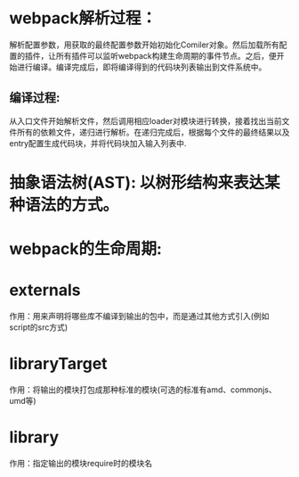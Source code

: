 # webpack解析过程：
解析配置参数，用获取的最终配置参数开始初始化Comiler对象。然后加载所有配置的插件，让所有插件可以监听webpack构建生命周期的事件节点。之后，便开始进行编译。编译完成后，即将编译得到的代码块列表输出到文件系统中。

## 编译过程:
从入口文件开始解析文件，然后调用相应loader对模块进行转换，接着找出当前文件所有的依赖文件，递归进行解析。在递归完成后，根据每个文件的最终结果以及entry配置生成代码块，并将代码块加入输入列表中.

# 抽象语法树(AST): 以树形结构来表达某种语法的方式。
# webpack的生命周期:

# externals
作用：用来声明将哪些库不编译到输出的包中，而是通过其他方式引入(例如script的src方式)
# libraryTarget
作用：将输出的模块打包成那种标准的模块(可选的标准有amd、commonjs、umd等)

# library
作用：指定输出的模块require时的模块名




